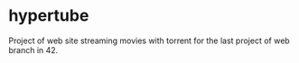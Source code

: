 # hypertube

Project of web site streaming movies with torrent for the last project of web branch in 42.
